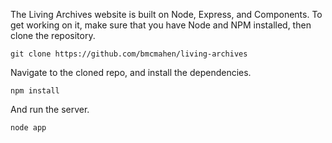 The Living Archives website is built on Node, Express, and Components. To get working on it, make sure that you have Node and NPM installed, then clone the repository.

	git clone https://github.com/bmcmahen/living-archives

Navigate to the cloned repo, and install the dependencies.

	npm install

And run the server.

	node app